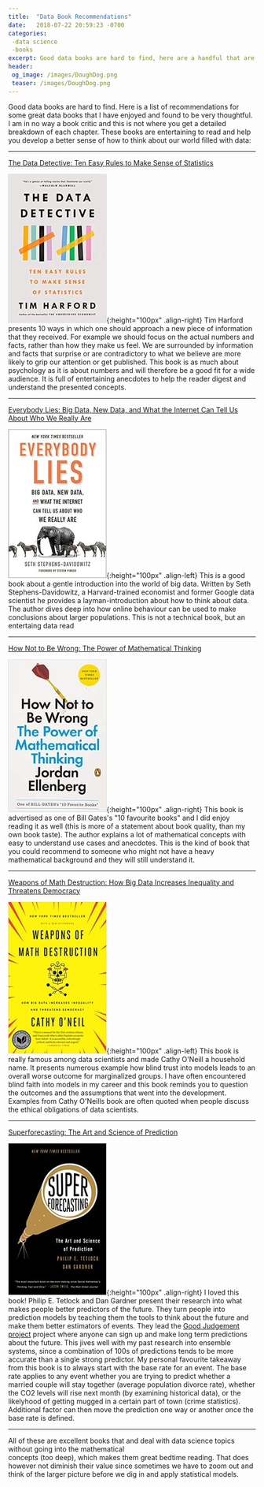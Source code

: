 ```yaml
---
title:  "Data Book Recommendations"
date:   2018-07-22 20:59:23 -0700
categories: 
 -data science 
 -books
excerpt: Good data books are hard to find, here are a handful that are great.
header:
 og_image: /images/DoughDog.png
 teaser: /images/DoughDog.png
---
```



Good data books are hard to find. Here is a list of recommendations for some great data books that I have enjoyed and found to be very thoughtful. I am in no way a book critic and this is not where you get a detailed breakdown of each chapter. These books are entertaining to read and help you develop a better sense of how to think about our world filled with data:

---
 
 [The Data Detective: Ten Easy Rules to Make Sense of Statistics](https://www.amazon.ca/Data-Detective-Rules-Sense-Statistics/dp/0593084594)
 
 ![The Data Detective](/images/data_book_data_detective.jpg){:height="100px" .align-right} 
Tim Harford presents 10 ways in which one should approach a new piece of information that they received. For example we should focus on the actual numbers and facts, rather than how they make us feel. We are surrounded by information and facts that surprise or are contradictory to what we believe are more likely to grip our attention or get published. This book is as much about psychology as it is about numbers and will therefore be a good fit for a wide audience. It is full of entertaining anecdotes to help the reader digest and understand the presented concepts.


---
 
 [Everybody Lies: Big Data, New Data, and What the Internet Can Tell Us About Who We Really Are](https://www.amazon.com/Everybody-Lies-Internet-About-Really/dp/0062390856/)
 
 ![Everybody Lies](/images/data_book_everybody_lies.jpg){:height="100px" .align-left} 
 This is a good book about a gentle introduction into the world of big data. Written by Seth Stephens-Davidowitz, a Harvard-trained economist and former Google data scientist he provides a layman-introduction about how to think about data. The author dives deep into how online behaviour can be used to make conclusions about larger populations. This is not a technical book, but an entertaing data read

 
---
 [How Not to Be Wrong: The Power of Mathematical Thinking](https://www.amazon.com/How-Not-Be-Wrong-Mathematical/dp/0143127535)
 
 
  ![How Not To Be Wrong](/images/data_book_how_not_to_be_wrong.jpg){:height="100px" .align-right} 
This book is advertised as one of Bill Gates's "10 favourite books" and I did enjoy reading it as well (this is more of a statement about book quality, than my own book taste). The author explains a lot of mathematical concepts with easy to understand use cases and anecdotes. This is the kind of book that you could recommend to someone who might not have a heavy mathematical background and they will still understand it. 

 ---
 [Weapons of Math Destruction: How Big Data Increases Inequality and Threatens Democracy](https://www.amazon.com/Weapons-Math-Destruction-Increases-Inequality/dp/0553418831)
 
  ![Weapons of Math Destruction](/images/data_book_weapons_of_math.jpg){:height="100px" .align-left} 
This book is really famous among data scientists and made Cathy O'Neill a household name. It presents numerous example how blind trust into models leads to an overall worse outcome for marginalized groups. I have often encountered blind faith into models in my career and this book reminds you to question the outcomes and the assumptions that went into the development. Examples from Cathy O'Neills book are often quoted when people discuss the ethical obligations of data scientists. 

 
 ---
 [Superforecasting: The Art and Science of Prediction](https://www.amazon.com/Superforecasting-Science-Prediction-Philip-Tetlock/dp/0804136718/)
 
  ![Superforecasting](/images/data_book_superforecasting.jpg){:height="100px" .align-right} 
I loved this book! Philip E. Tetlock and Dan Gardner present their research into what makes people better predictors of the future. They turn people into prediction models by teaching them the tools to think about the future and make them better estimators of events. They lead the [Good Judgement project](https://goodjudgment.com/) project where anyone can sign up and make long term predictions about the future. This jives well with my past research into ensemble systems, since a combination of 100s of predictions tends to be more accurate than a single strong predictor. My personal favourite takeaway from this book is to always start with the base rate for an event. The base rate applies to any event whether you are trying to predict whether a married couple will stay together (average population divorce rate), whether the CO2 levels will rise next month (by examining historical data), or the likelyhood of getting mugged in a certain part of town (crime statistics). Additional factor can then move the prediction one way or another once the base rate is defined. 

---

All of these are excellent books that and deal with data science topics without going into the mathematical  
concepts (too deep), which makes them great bedtime reading. That does however not diminish their value since sometimes we have to zoom out and think of the larger picture before we dig in and apply statistical models.
